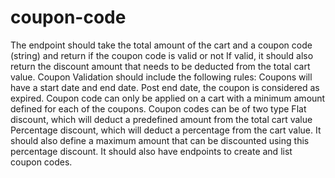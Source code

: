 # coupon-code
The endpoint should take the total amount of the cart and a coupon code (string) and return if the coupon code is valid or not
If valid, it should also return the discount amount that needs to be deducted from the total cart value.
Coupon Validation should include the following rules:
Coupons will have a start date and end date. Post end date, the coupon is considered as expired. 
Coupon code can only be applied on a cart with a minimum amount defined for each of the coupons. 
Coupon codes can be of two type
Flat discount, which will deduct a predefined amount from the total cart value
Percentage discount, which will deduct a percentage from the cart value. It should also define a maximum amount that can be discounted using this percentage discount. 
It should also have endpoints to create and list coupon codes.

